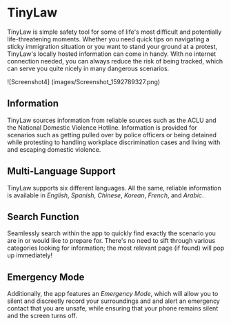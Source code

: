 # TinyLaw

TinyLaw is simple safety tool for some of life's most difficult and potentially life-threatening moments. Whether you need quick tips on navigating a sticky immigration situation or you want to stand your ground at a protest, TinyLaw's locally hosted information can come in handy. With no internet connection needed, you can always reduce the risk of being tracked, which can serve you quite nicely in many dangerous scenarios.

![Screenshot4]
(images/Screenshot_1592789327.png)

## Information
TinyLaw sources information from reliable sources such as the ACLU and the National Domestic Violence Hotline. Information is provided for scenarios such as getting pulled over by police officers or being detained while protesting to handling workplace discrimination cases and living with and escaping domestic violence.

## Multi-Language Support

TinyLaw supports six different languages. All the same, reliable information is available in _English_, _Spanish_, _Chinese_, _Korean_, _French_, and _Arabic_.

## Search Function
Seamlessly search within the app to quickly find exactly the scenario you are in or would like to prepare for. There's no need to sift through various categories looking for information; the most relevant page (if found) will pop up immediately!

## Emergency Mode
Additionally, the app features an _Emergency Mode_, which will allow you to silent and discreetly record your surroundings and and alert an emergency contact that you are unsafe, while ensuring that your phone remains silent and the screen turns off. 
